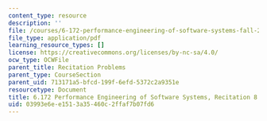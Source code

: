```yaml
---
content_type: resource
description: ''
file: /courses/6-172-performance-engineering-of-software-systems-fall-2018/03993e6ee1513a35460c2ffaf7b07fd6_MIT6_172F18_rec8sol.pdf
file_type: application/pdf
learning_resource_types: []
license: https://creativecommons.org/licenses/by-nc-sa/4.0/
ocw_type: OCWFile
parent_title: Recitation Problems
parent_type: CourseSection
parent_uid: 713171a5-bfcd-199f-6efd-5372c2a9351e
resourcetype: Document
title: 6.172 Performance Engineering of Software Systems, Recitation 8
uid: 03993e6e-e151-3a35-460c-2ffaf7b07fd6
---
```

